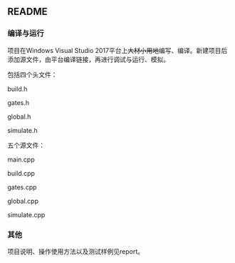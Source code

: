 ## README



### 编译与运行

项目在Windows Visual Studio 2017平台上~~大材小用地~~编写、编译。新建项目后添加源文件，由平台编译链接，再进行调试与运行、模拟。

包括四个头文件：

build.h

gates.h

global.h

simulate.h

五个源文件：

main.cpp

build.cpp

gates.cpp

global.cpp

simulate.cpp



### 其他

项目说明、操作使用方法以及测试样例见report。